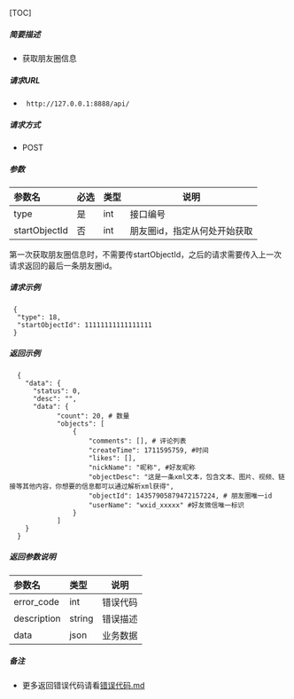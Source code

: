 


[TOC]
    
##### 简要描述

- 获取朋友圈信息

##### 请求URL
- ` http://127.0.0.1:8888/api/`
  
##### 请求方式
- POST 

##### 参数

| 参数名           | 必选 | 类型  | 说明              |   
|:--------------|:---|:----|-----------------|   
| type          | 是  | int | 接口编号            |   
| startObjectId | 否  | int | 朋友圈id，指定从何处开始获取 |   

第一次获取朋友圈信息时，不需要传startObjectId，之后的请求需要传入上一次请求返回的最后一条朋友圈id。
##### 请求示例

```
 {
  "type": 18,
  "startObjectId": 11111111111111111
 } 
```

##### 返回示例 

``` 
  {
    "data": {
      "status": 0,
      "desc": "",
      "data": {
            "count": 20, # 数量
            "objects": [
                {
                    "comments": [], # 评论列表
                    "createTime": 1711595759, #时间
                    "likes": [],
                    "nickName": "昵称", #好友昵称
                    "objectDesc": "这是一条xml文本，包含文本、图片、视频、链接等其他内容，你想要的信息都可以通过解析xml获得",
                    "objectId": 14357905879472157224, # 朋友圈唯一id
                    "userName": "wxid_xxxxx" #好友微信唯一标识
                }
            ]
    }
  }
```

##### 返回参数说明 

| 参数名         | 类型     | 说明   |   
|:------------|:-------|------|   
| error_code  | int    | 错误代码 |   
| description | string | 错误描述 |   
| data        | json   | 业务数据 |   

##### 备注 

- 更多返回错误代码请看[错误代码.md](../错误代码.md)






